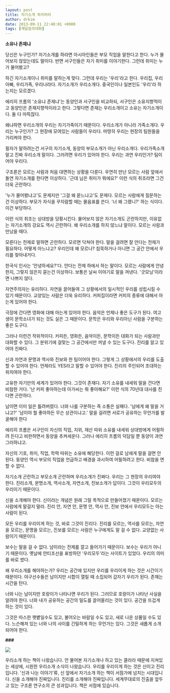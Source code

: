```yaml
---
layout: post
title: 자기소개 하지마라
author: drkim
date: 2013-09-11 22:40:01 +0900
tags: [깨달음의대화]
---
```

**소유나 존재냐**

  


당신은 누구인가? 자기소개를 하라면 아시아인들은 부모 직업을 말한다고 한다. 누가 물어보지 않았는데도 말이다. 반면 서구인들은 자기 취미를 이야기한다. 그런데 취미는 누가 물어봤고? 

  


하긴 자기소개이니 취미를 말하는게 맞다. 그런데 우리는 '우리'라고 한다. 우리집, 우리아빠, 우리가족, 우리나라다. 자기소개가 우리소개다. 중국인이나 일본인도 '우리'라 하는지는 모르겠다. 

  


에리히 프롬의 '소유냐 존재냐'는 동양인과 서구인을 비교하되, 서구인은 소유지향적이고 동양인은 존재지향적이라고 한다. 그렇다면 존재는 우리소개이고 소유는 자기소개이다. 둘 다 마뜩잖다. 

  


왜냐하면 우리소개의 우리는 자기가족이기 때문이다. 우리소개가 아니라 가족소개다. 우리는 누구인가? 그 현장에 모여있는 사람들이 우리다. 마땅히 우리는 현장의 팀원들을 가리켜야 한다. 

  


필자가 말하려는건 서구의 자기소개, 동양의 부모소개가 아닌 우리소개다. 우리가족소개 말고 진짜 우리소개 말이다. 그러려면 우리가 있어야 한다. 우리는 과연 우리인가? 팀이어야 우리다. 

  


구조론은 모르는 사람과 처음 대면하는 상황을 다룬다. 우연히 만난 모르는 사람 앞에서 돌연 자기소개를 한다면 이상하다. '근데 님은 취미가 뭐에요?' 이런 식의 취조라면 그건 더욱 곤란하다. 

  


'누가 물어봤냐고'도 문제지만 '그걸 왜 묻느냐고'도 문제다. 모르는 사람에게 질문하는건 이상하다. 부모가 자식을 꾸지람할 때는 물음표를 쓴다. '너 왜 그랬니?' 하는 식이다. 이건 부당하다.

  


이런 식의 취조는 상대방을 당황시킨다. 물어보지 않은 자기소개도 곤란하지만, 이유없는 자기소개의 강요도 역시 곤란하다. 왜 우리소개를 하지 않느냐 말이다. 모르는 사람과 만났을 때다. 

  


모른다는 전제로 말하면 곤란하다. 모르면 닥쳐야 한다. 말을 걸려면 잘 안다는 전제가 필요하다. 어떻게 아느냐고? 우리인데 왜 모르나? 침묵하거나 아니면 그 공간 안에서 우리를 찾아내거다. 

  


한국식 인사는 '안녕하세요?'다. 안다는 전제 하에서 하는 말이다. 모르는 사람에게 안녕한지, 그렇지 않은지 묻는건 이상하다. 보통은 날씨 이야기로 말을 꺼낸다. '굿모닝'이라면 나쁘지 않다. 

  


자연주의자는 유리하다. 자연을 끌어들여 그 상황에서의 일시적인 우리를 성립시킬 수 있기 때문이다. 교양있는 사람은 더욱 유리하다. 커피집이라면 커피의 종류에 대해서 아는게 있어야 한다. 

  


극장에 간다면 영화에 대해 아는게 있어야 한다. 음악은 언제나 좋은 도구가 된다. 여고생이 문학소녀가 되는 것도 실은 그 때문이다. 문학은 우리와 우리아닌 사람을 구분하는 좋은 도구다. 

  


그러나 이런건 작위적이다. 커피든, 영화든, 음악이든, 문학이든 대화가 되는 사람과만 대화할 수 있다. 그 분위기에 걸맞는 그 공간에서만 꺼낼 수 있는 도구다. 진리를 알고 있어야 진짜다. 

  


신과 자연과 문명과 역사와 진보와 한 팀이어야 한다. 그렇게 그 상황에서의 우리를 도출할 수 있어야 한다. 언제라도 YES라고 말할 수 있어야 한다. 진리의 주인되어 초대하는 위치여야 한다. 

  


고유한 자기만의 세계가 있어야 한다. 그것이 존재다. 자기 소유를 내세워 말을 건다면 비참한 거다. '난 커피 좋아하는데 아가씨는 뭐 좋아해요?' 이런 식의 70년대 대사를 친다면 곤란하다. 

  


남이면 이미 일은 틀려버렸다. 너와 나를 구분하는 즉 소통은 실패다. '남에게 왜 말을 거냐고?' '남이야 뭘 좋아하든 무슨 상관이냐고.' 말을 걸려면 서로가 공유하는 무언가를 발굴해야 한다

  


에리히 프롬은 서구인이 자신의 직업, 지위, 재산 따위 소유를 내세워 상대방에게 어필하려 든다고 비판하면서 동양을 추켜세운다. 그러나 에리히 프롬의 덕담일 뿐 동양이 과연 그러하냐고. 

  


자신의 기호, 취미, 직업, 학력 따위는 소유에 해당한다. 이런 걸로 남에게 말을 걸면 안 된다. 동양인 역시 부모의 직업을 언급하고 배경을 과시하여 어필하려고 한다. 비참을 면할 수 없다. 

  


자기소개 곤란하고 부모소개 곤란하며 우리소개가 진짜다. 우리는 그 현장의 우리여야 한다. 진리소개, 문명소개, 역사소개, 자연소개, 진보소개가 답이다. 그것이 우리모두의 우리이기 때문이다. 

  


신을 소개해야 한다. 신이라는 개념은 원래 그럴 목적으로 만들어졌기 때문이다. 모르는 사람에게 말걸지 말라. 진리 안, 자연 안, 문명 안, 역사 안, 진보 안에서 우리모두는 아는 사람이 된다. 

  


모든 우리를 우리이게 하는 것, 바로 그것이 진리다. 진리를 모르는, 역사를 모르는, 자연을 모르는, 문명을 모르는, 진보를 모르는 사람은 누구에게도 말 걸 수 없다. 교양없는 사람이기 때문이다.

  


보수는 말을 걸 수 없다. 남이라는 전제를 깔고 들어가기 때문이다. 보수는 우리가 아니기 때문이다. 옛날에 안티조선을 표방하던 '우리모두'라는 사이트가 있었다. 우리의 의미를 바로 썼다. 

  


왜 우리소개를 해야하는가? 우리는 공간에 있지만 우리를 우리이게 하는 것은 시간이기 때문이다. 야구선수들은 남이지만 시합이 열릴 때 소집되어 갑자기 우리가 된다. 존재는 시간을 탄다.

  


너와 나는 남이지만 호랑이가 나타나면 우리가 된다. 그러므로 호랑이가 나타난 사실을 알려야 한다. 너와 내가 공유하는 공간의 밀도를 끌어올리는 것이 있다. 공간을 뜨겁게 하는 것이 있다. 

  


그것은 따스한 햇볕일수도 있고, 불어오는 바람일 수도 있고, 새로 나온 상품일 수도 있다. 느슨해져 있는 너와 나의 사이를 긴밀하게 하는 무언가는 있다. 그것은 새롭게 소개되어야 한다.

  


**###**

  



![](/files/attach/images/198/919/387/신은_2~2.JPG)   


  


우리소개 하는 책이 나왔습니다. 안 물어본 자기소개나 하고 있는 클라라 때문에 지쳐있는 세상에, 시원한 우리소개 소식이 나왔습니다. 우리를 우리이게 하는 것은 신이고 진리입니다. '신과 나눈 이야기'류, 신 앞에서 자기소개 하는 책이 서점가에 넘치는 시대입니다. 신을 소개해야 진짜입니다. 진리를 소개해야 진짜입니다. 세계무대로의 진출을 앞두고 있는 구조론 연구소의 큰 성과입니다. 책은 서점에 있습니다.